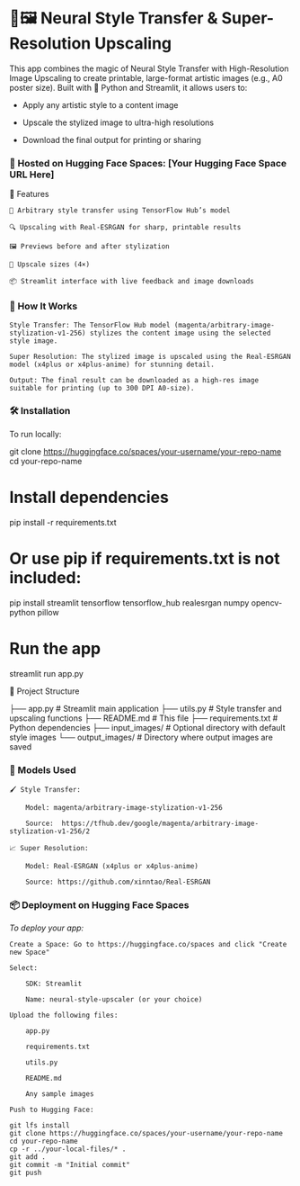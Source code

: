 # 🎨🖼️ Neural Style Transfer & Super-Resolution Upscaling

This app combines the magic of Neural Style Transfer with High-Resolution Image Upscaling to create printable, large-format artistic images (e.g., A0 poster size). Built with 🐍 Python and Streamlit, it allows users to:

- Apply any artistic style to a content image

- Upscale the stylized image to ultra-high resolutions

- Download the final output for printing or sharing

### 🚀 Hosted on Hugging Face Spaces: [Your Hugging Face Space URL Here]
🌟 Features

    🎨 Arbitrary style transfer using TensorFlow Hub’s model

    🔍 Upscaling with Real-ESRGAN for sharp, printable results

    🖼️ Previews before and after stylization

    📐 Upscale sizes (4×)

    📦 Streamlit interface with live feedback and image downloads

### 🧠 How It Works

    Style Transfer: The TensorFlow Hub model (magenta/arbitrary-image-stylization-v1-256) stylizes the content image using the selected style image.

    Super Resolution: The stylized image is upscaled using the Real-ESRGAN model (x4plus or x4plus-anime) for stunning detail.

    Output: The final result can be downloaded as a high-res image suitable for printing (up to 300 DPI A0-size).

### 🛠️ Installation

To run locally:

git clone https://huggingface.co/spaces/your-username/your-repo-name
cd your-repo-name

# Install dependencies
pip install -r requirements.txt

# Or use pip if requirements.txt is not included:
pip install streamlit tensorflow tensorflow_hub realesrgan numpy opencv-python pillow

# Run the app
streamlit run app.py

📁 Project Structure

├── app.py               # Streamlit main application
├── utils.py             # Style transfer and upscaling functions
├── README.md            # This file
├── requirements.txt     # Python dependencies
├── input_images/        # Optional directory with default style images
└── output_images/       # Directory where output images are saved

### 🧠 Models Used

    🖌️ Style Transfer:

        Model: magenta/arbitrary-image-stylization-v1-256

        Source:  https://tfhub.dev/google/magenta/arbitrary-image-stylization-v1-256/2

    📈 Super Resolution:

        Model: Real-ESRGAN (x4plus or x4plus-anime)

        Source: https://github.com/xinntao/Real-ESRGAN

### 📦 Deployment on Hugging Face Spaces

*To deploy your app:*

    Create a Space: Go to https://huggingface.co/spaces and click "Create new Space"

    Select:

        SDK: Streamlit

        Name: neural-style-upscaler (or your choice)

    Upload the following files:

        app.py

        requirements.txt

        utils.py

        README.md

        Any sample images

    Push to Hugging Face:

    git lfs install
    git clone https://huggingface.co/spaces/your-username/your-repo-name
    cd your-repo-name
    cp -r ../your-local-files/* .
    git add .
    git commit -m "Initial commit"
    git push

